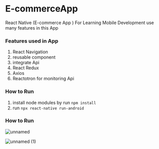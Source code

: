 # E-commerceApp
React Native (E-commerce App ) For Learning Mobile Development 
use many features in this App

### Features used in App
1. React Navigation 
2. reusable component 
3. integrate Api 
4. React Redux  
5.  Axios 
6.  Reactotron for monitoring Api


### How to Run 
1. install node modules by run `npm install ` 
2. run `npx react-native run-android`

### How to Run 

![unnamed](https://github.com/hassanelhoseny/E-commerceApp/assets/30009539/66b35b84-dc1b-45fd-bc0d-5bd071ce41ac)

![unnamed (1)](https://github.com/hassanelhoseny/E-commerceApp/assets/30009539/9a6dc7e3-ba49-4975-8309-d4cf77216503)

